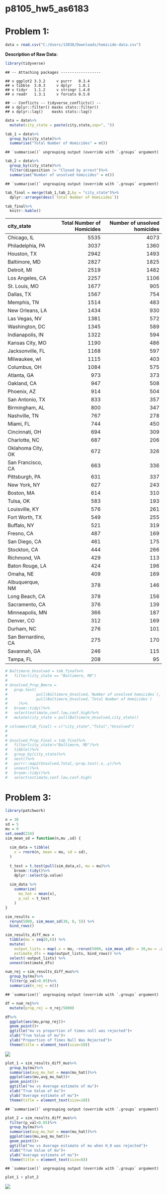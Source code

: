 p8105\_hw5\_as6183
================

# Problem 1:

``` r
data = read.csv("C:/Users/13038/Downloads/homicide-data.csv") 
```

**Description of Raw Data:**

``` r
library(tidyverse)
```

    ## -- Attaching packages ------------------

    ## v ggplot2 3.3.2     v purrr   0.3.4
    ## v tibble  3.0.3     v dplyr   1.0.1
    ## v tidyr   1.1.2     v stringr 1.4.0
    ## v readr   1.3.1     v forcats 0.5.0

    ## -- Conflicts -- tidyverse_conflicts() --
    ## x dplyr::filter() masks stats::filter()
    ## x dplyr::lag()    masks stats::lag()

``` r
data = data%>%
  mutate(city_state = paste(city,state,sep=", "))

tab_1 = data%>%
  group_by(city_state)%>%
  summarise("Total Number of Homicides" = n())
```

    ## `summarise()` ungrouping output (override with `.groups` argument)

``` r
tab_2 = data%>%
  group_by(city_state)%>%
  filter(disposition != "Closed by arrest")%>%
  summarise("Number of unsolved homicides" = n())
```

    ## `summarise()` ungrouping output (override with `.groups` argument)

``` r
tab_final = merge(tab_1,tab_2,by = "city_state")%>%
  dplyr::arrange(desc(`Total Number of Homicides`))

tab_final%>%
  knitr::kable()
```

| city\_state        | Total Number of Homicides | Number of unsolved homicides |
| :----------------- | ------------------------: | ---------------------------: |
| Chicago, IL        |                      5535 |                         4073 |
| Philadelphia, PA   |                      3037 |                         1360 |
| Houston, TX        |                      2942 |                         1493 |
| Baltimore, MD      |                      2827 |                         1825 |
| Detroit, MI        |                      2519 |                         1482 |
| Los Angeles, CA    |                      2257 |                         1106 |
| St. Louis, MO      |                      1677 |                          905 |
| Dallas, TX         |                      1567 |                          754 |
| Memphis, TN        |                      1514 |                          483 |
| New Orleans, LA    |                      1434 |                          930 |
| Las Vegas, NV      |                      1381 |                          572 |
| Washington, DC     |                      1345 |                          589 |
| Indianapolis, IN   |                      1322 |                          594 |
| Kansas City, MO    |                      1190 |                          486 |
| Jacksonville, FL   |                      1168 |                          597 |
| Milwaukee, wI      |                      1115 |                          403 |
| Columbus, OH       |                      1084 |                          575 |
| Atlanta, GA        |                       973 |                          373 |
| Oakland, CA        |                       947 |                          508 |
| Phoenix, AZ        |                       914 |                          504 |
| San Antonio, TX    |                       833 |                          357 |
| Birmingham, AL     |                       800 |                          347 |
| Nashville, TN      |                       767 |                          278 |
| Miami, FL          |                       744 |                          450 |
| Cincinnati, OH     |                       694 |                          309 |
| Charlotte, NC      |                       687 |                          206 |
| Oklahoma City, OK  |                       672 |                          326 |
| San Francisco, CA  |                       663 |                          336 |
| Pittsburgh, PA     |                       631 |                          337 |
| New York, NY       |                       627 |                          243 |
| Boston, MA         |                       614 |                          310 |
| Tulsa, OK          |                       583 |                          193 |
| Louisville, KY     |                       576 |                          261 |
| Fort Worth, TX     |                       549 |                          255 |
| Buffalo, NY        |                       521 |                          319 |
| Fresno, CA         |                       487 |                          169 |
| San Diego, CA      |                       461 |                          175 |
| Stockton, CA       |                       444 |                          266 |
| Richmond, VA       |                       429 |                          113 |
| Baton Rouge, LA    |                       424 |                          196 |
| Omaha, NE          |                       409 |                          169 |
| Albuquerque, NM    |                       378 |                          146 |
| Long Beach, CA     |                       378 |                          156 |
| Sacramento, CA     |                       376 |                          139 |
| Minneapolis, MN    |                       366 |                          187 |
| Denver, CO         |                       312 |                          169 |
| Durham, NC         |                       276 |                          101 |
| San Bernardino, CA |                       275 |                          170 |
| Savannah, GA       |                       246 |                          115 |
| Tampa, FL          |                       208 |                           95 |

``` r
# Baltimore_Unsolved = tab_final%>%
#   filter(city_state == "Baltimore, MD")
# 
# Unsolved_Prop_Bmore = 
#   prop.test(
#             pull(Baltimore_Unsolved,`Number of unsolved homicides`),
#             pull(Baltimore_Unsolved,`Total Number of Homicides`)
#     )%>%
#   broom::tidy()%>%
#   select(estimate,conf.low,conf.high)%>%
#   mutate(city_state = pull(Baltimore_Unsolved,city_state))

# colnames(tab_final) = c("city_state","Total","Unsolved")
# 
# 
# Unsolved_Prop_Final = tab_final%>%
#   filter(city_state!="Baltimore, MD")%>%
#   tibble()%>%
#   group_by(city_state)%>%
#   nest()%>%
#   purrr::map2(Unsolved,Total,~prop.test(.x,.y))%>%
#   unnest()%>%
#   broom::tidy()%>%
#   select(estimate,conf.low,conf.high)
```

# Problem 3:

``` r
library(patchwork)

n = 30
sd = 5
mu = 0
set.seed(234)
sim_mean_sd = function(n,mu ,sd) {
  
  sim_data = tibble(
    x = rnorm(n, mean = mu, sd = sd),
  )
  
  t_test = t.test(pull(sim_data,x), mu = mu)%>%
    broom::tidy()%>%
    dplyr::select(p.value)
  
  sim_data %>% 
    summarize(
      mu_hat = mean(x),
      p_val = t_test
    )
}

sim_results = 
  rerun(5000, sim_mean_sd(30, 0, 5)) %>% 
  bind_rows()

sim_results_diff_mus = 
  tibble(mu = seq(0,6)) %>% 
  mutate(
    output_lists = map(.x = mu, ~rerun(5000, sim_mean_sd(n = 30,mu = .x, sd = 5))),
    estimate_dfs = map(output_lists, bind_rows)) %>% 
  select(-output_lists) %>% 
  unnest(estimate_dfs)

num_rej = sim_results_diff_mus%>%
  group_by(mu)%>%
  filter(p_val<0.05)%>%
  summarize(n_rej = n())
```

    ## `summarise()` ungrouping output (override with `.groups` argument)

``` r
df = num_rej%>%
  mutate(prop_rej = n_rej/5000)

df%>%
  ggplot(aes(mu,prop_rej))+
  geom_point()+
  ggtitle("mu vs proportion of times null was rejected")+
  xlab("True Value of mu")+
  ylab("Proportion of Times Null Was Rejected")+
  theme(title = element_text(size=10))
```

![](p8105_hw5_as6183_files/figure-gfm/unnamed-chunk-4-1.png)<!-- -->

``` r
plot_1 = sim_results_diff_mus%>%
  group_by(mu)%>%
  summarise(avg_mu_hat = mean(mu_hat))%>%
  ggplot(aes(mu,avg_mu_hat))+
  geom_point()+
  ggtitle("mu vs Average estimate of mu")+
  xlab("True Value of mu")+
  ylab("Average estimate of mu")+
  theme(title = element_text(size=10))
```

    ## `summarise()` ungrouping output (override with `.groups` argument)

``` r
plot_2 = sim_results_diff_mus%>%
  filter(p_val<0.05)%>%
  group_by(mu)%>%
  summarise(avg_mu_hat = mean(mu_hat))%>%
  ggplot(aes(mu,avg_mu_hat))+
  geom_point()+
  ggtitle("mu vs Average estimate of mu when H_0 was rejected")+
  xlab("True Value of mu")+
  ylab("Average estimate of mu")+
  theme(title = element_text(size=8))
```

    ## `summarise()` ungrouping output (override with `.groups` argument)

``` r
plot_1 + plot_2
```

![](p8105_hw5_as6183_files/figure-gfm/unnamed-chunk-4-2.png)<!-- -->
